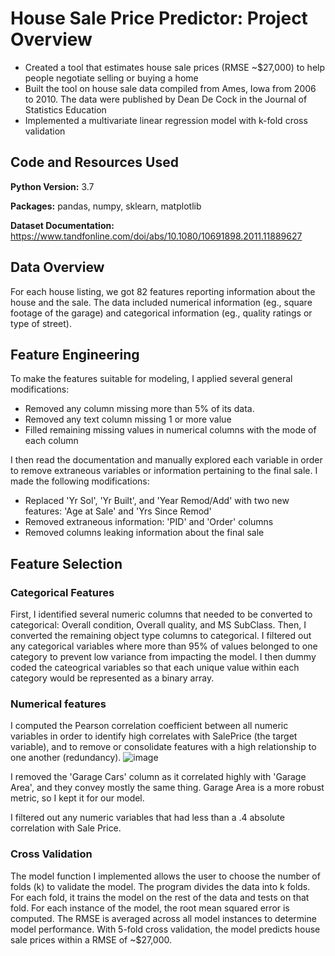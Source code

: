 # House Sale Price Predictor: Project Overview
- Created a tool that estimates house sale prices (RMSE ~$27,000) to help people negotiate selling or buying a home
- Built the tool on house sale data compiled from Ames, Iowa from 2006 to 2010. The data were published by Dean De Cock in the Journal of Statistics Education
- Implemented a multivariate linear regression model with k-fold cross validation

## Code and Resources Used
**Python Version:** 3.7

**Packages:** pandas, numpy, sklearn, matplotlib

**Dataset Documentation:** https://www.tandfonline.com/doi/abs/10.1080/10691898.2011.11889627

## Data Overview
For each house listing, we got 82 features reporting information about the house and the sale. The data included numerical information (eg., square footage of the garage) and categorical information (eg., quality ratings or type of street).

## Feature Engineering
To make the features suitable for modeling, I applied several general modifications:
- Removed any column missing more than 5% of its data.
- Removed any text column missing 1 or more value
- Filled remaining missing values in numerical columns with the mode of each column

I then read the documentation and manually explored each variable in order to remove extraneous variables or information pertaining to the final sale. I made the following modifications:
- Replaced 'Yr Sol', 'Yr Built', and 'Year Remod/Add' with two new features: 'Age at Sale' and 'Yrs Since Remod'
- Removed extraneous information: 'PID' and 'Order' columns
- Removed columns leaking information about the final sale

## Feature Selection
### Categorical Features
First, I identified several numeric columns that needed to be converted to categorical: Overall condition, Overall quality, and MS SubClass. Then, I converted the remaining object type columns to categorical. I filtered out any categorical variables where more than 95% of values belonged to one category to prevent low variance from impacting the model. I then dummy coded the cateogrical variables so that each unique value within each category would be represented as a binary array.

### Numerical features
I computed the Pearson correlation coefficient between all numeric variables in order to identify high correlates with SalePrice (the target variable), and to remove or consolidate features with a high relationship to one another (redundancy).
![image](https://user-images.githubusercontent.com/97380323/173205815-c92a0aa7-773b-4548-81f5-fd0d81678d70.png)

I removed the 'Garage Cars' column as it correlated highly with 'Garage Area', and they convey mostly the same thing. Garage Area is a more robust metric, so I kept it for our model.

I filtered out any numeric variables that had less than a .4 absolute correlation with Sale Price.

### Cross Validation
The model function I implemented allows the user to choose the number of folds (k) to validate the model. The program divides the data into k folds. For each fold, it trains the model on the rest of the data and tests on that fold. For each instance of the model, the root mean squared error is computed. The RMSE is averaged across all model instances to determine model performance. With 5-fold cross validation, the model predicts house sale prices within a RMSE of ~$27,000.
